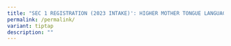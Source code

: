 ```yaml
---
title: "SEC 1 REGISTRATION (2023 INTAKE)': HIGHER MOTHER TONGUE LANGUAGES (FROM 2024)"
permalink: /permalink/
variant: tiptap
description: ""
---
```

